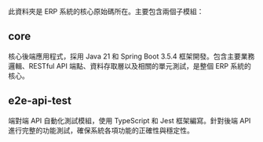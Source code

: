 此資料夾是 ERP 系統的核心原始碼所在。主要包含兩個子模組：

## core
核心後端應用程式，採用 Java 21 和 Spring Boot 3.5.4 框架開發。包含主要業務邏輯、RESTful API 端點、資料存取層以及相關的單元測試，是整個 ERP 系統的核心。

## e2e-api-test  
端對端 API 自動化測試模組，使用 TypeScript 和 Jest 框架編寫。針對後端 API 進行完整的功能測試，確保系統各項功能的正確性與穩定性。
